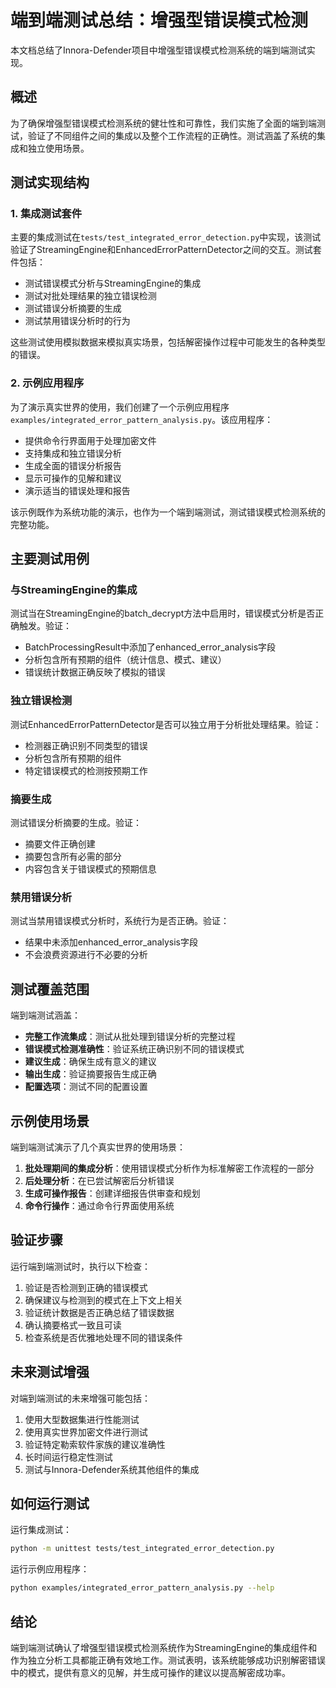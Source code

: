 # 端到端测试总结：增强型错误模式检测

本文档总结了Innora-Defender项目中增强型错误模式检测系统的端到端测试实现。

## 概述

为了确保增强型错误模式检测系统的健壮性和可靠性，我们实施了全面的端到端测试，验证了不同组件之间的集成以及整个工作流程的正确性。测试涵盖了系统的集成和独立使用场景。

## 测试实现结构

### 1. 集成测试套件

主要的集成测试在`tests/test_integrated_error_detection.py`中实现，该测试验证了StreamingEngine和EnhancedErrorPatternDetector之间的交互。测试套件包括：

- 测试错误模式分析与StreamingEngine的集成
- 测试对批处理结果的独立错误检测
- 测试错误分析摘要的生成
- 测试禁用错误分析时的行为

这些测试使用模拟数据来模拟真实场景，包括解密操作过程中可能发生的各种类型的错误。

### 2. 示例应用程序

为了演示真实世界的使用，我们创建了一个示例应用程序`examples/integrated_error_pattern_analysis.py`。该应用程序：

- 提供命令行界面用于处理加密文件
- 支持集成和独立错误分析
- 生成全面的错误分析报告
- 显示可操作的见解和建议
- 演示适当的错误处理和报告

该示例既作为系统功能的演示，也作为一个端到端测试，测试错误模式检测系统的完整功能。

## 主要测试用例

### 与StreamingEngine的集成

测试当在StreamingEngine的batch_decrypt方法中启用时，错误模式分析是否正确触发。验证：

- BatchProcessingResult中添加了enhanced_error_analysis字段
- 分析包含所有预期的组件（统计信息、模式、建议）
- 错误统计数据正确反映了模拟的错误

### 独立错误检测

测试EnhancedErrorPatternDetector是否可以独立用于分析批处理结果。验证：

- 检测器正确识别不同类型的错误
- 分析包含所有预期的组件
- 特定错误模式的检测按预期工作

### 摘要生成

测试错误分析摘要的生成。验证：

- 摘要文件正确创建
- 摘要包含所有必需的部分
- 内容包含关于错误模式的预期信息

### 禁用错误分析

测试当禁用错误模式分析时，系统行为是否正确。验证：

- 结果中未添加enhanced_error_analysis字段
- 不会浪费资源进行不必要的分析

## 测试覆盖范围

端到端测试涵盖：

- **完整工作流集成**：测试从批处理到错误分析的完整过程
- **错误模式检测准确性**：验证系统正确识别不同的错误模式
- **建议生成**：确保生成有意义的建议
- **输出生成**：验证摘要报告生成正确
- **配置选项**：测试不同的配置设置

## 示例使用场景

端到端测试演示了几个真实世界的使用场景：

1. **批处理期间的集成分析**：使用错误模式分析作为标准解密工作流程的一部分
2. **后处理分析**：在已尝试解密后分析错误
3. **生成可操作报告**：创建详细报告供审查和规划
4. **命令行操作**：通过命令行界面使用系统

## 验证步骤

运行端到端测试时，执行以下检查：

1. 验证是否检测到正确的错误模式
2. 确保建议与检测到的模式在上下文上相关
3. 验证统计数据是否正确总结了错误数据
4. 确认摘要格式一致且可读
5. 检查系统是否优雅地处理不同的错误条件

## 未来测试增强

对端到端测试的未来增强可能包括：

1. 使用大型数据集进行性能测试
2. 使用真实世界加密文件进行测试
3. 验证特定勒索软件家族的建议准确性
4. 长时间运行稳定性测试
5. 测试与Innora-Defender系统其他组件的集成

## 如何运行测试

运行集成测试：

```bash
python -m unittest tests/test_integrated_error_detection.py
```

运行示例应用程序：

```bash
python examples/integrated_error_pattern_analysis.py --help
```

## 结论

端到端测试确认了增强型错误模式检测系统作为StreamingEngine的集成组件和作为独立分析工具都能正确有效地工作。测试表明，该系统能够成功识别解密错误中的模式，提供有意义的见解，并生成可操作的建议以提高解密成功率。